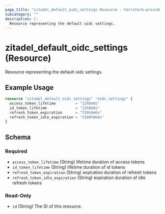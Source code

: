 ```yaml
---
page_title: "zitadel_default_oidc_settings Resource - terraform-provider-zitadel"
subcategory: ""
description: |-
  Resource representing the default oidc settings.
---
```


# zitadel_default_oidc_settings (Resource)

Resource representing the default oidc settings.

## Example Usage

```terraform
resource "zitadel_default_oidc_settings" "oidc_settings" {
  access_token_lifetime         = "12h0m0s"
  id_token_lifetime             = "12h0m0s"
  refresh_token_expiration      = "720h0m0s"
  refresh_token_idle_expiration = "2160h0m0s"
}
```

<!-- schema generated by tfplugindocs -->
## Schema

### Required

- `access_token_lifetime` (String) lifetime duration of access tokens
- `id_token_lifetime` (String) lifetime duration of id tokens
- `refresh_token_expiration` (String) expiration duration of refresh tokens
- `refresh_token_idle_expiration` (String) expiration duration of idle refresh tokens

### Read-Only

- `id` (String) The ID of this resource.
